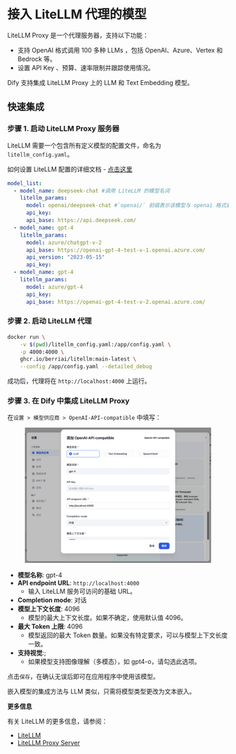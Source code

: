 # 接入 LiteLLM 代理的模型



LiteLLM Proxy 是一个代理服务器，支持以下功能：

* 支持 OpenAI 格式调用 100 多种 LLMs ，包括 OpenAI、Azure、Vertex 和 Bedrock 等。
* 设置 API Key 、预算、速率限制并跟踪使用情况。

Dify 支持集成 LiteLLM Proxy 上的 LLM 和 Text Embedding 模型。

## **快速集成**

### **步骤 1. 启动 LiteLLM Proxy 服务器**

LiteLLM 需要一个包含所有定义模型的配置文件，命名为 `litellm_config.yaml`。

如何设置 LiteLLM 配置的详细文档 - [点击这里](https://example.com)

```yaml
model_list:
  - model_name: deepseek-chat #调用 LiteLLM 的模型名词
    litellm_params:
      model: openai/deepseek-chat #`openai/` 前缀表示该模型与 openai 格式兼容
      api_key: 
      api_base: https://api.deepseek.com/
  - model_name: gpt-4
    litellm_params:
      model: azure/chatgpt-v-2
      api_base: https://openai-gpt-4-test-v-1.openai.azure.com/
      api_version: "2023-05-15"
      api_key: 
  - model_name: gpt-4
    litellm_params:
      model: azure/gpt-4
      api_key: 
      api_base: https://openai-gpt-4-test-v-2.openai.azure.com/
```

### **步骤 2. 启动 LiteLLM 代理**

```bash
docker run \
    -v $(pwd)/litellm_config.yaml:/app/config.yaml \
    -p 4000:4000 \
    ghcr.io/berriai/litellm:main-latest \
    --config /app/config.yaml --detailed_debug
```

成功后，代理将在 `http://localhost:4000` 上运行。

### **步骤 3. 在 Dify 中集成 LiteLLM Proxy**

在`设置 > 模型供应商 > OpenAI-API-compatible` 中填写：

<figure><img src="../../.gitbook/assets/截屏2024-10-11 16.07.39.png" alt=""><figcaption></figcaption></figure>

* **模型名称**: gpt-4
* **API endpoint URL**: `http://localhost:4000`
  * 输入 LiteLLM 服务可访问的基础 URL。
* **Completion mode**: 对话
* **模型上下文长度**: 4096
  * 模型的最大上下文长度。如果不确定，使用默认值 4096。
* **最大 Token 上限**: 4096
  * 模型返回的最大 Token 数量。如果没有特定要求，可以与模型上下文长度一致。
* **支持视觉**:;
  * 如果模型支持图像理解（多模态），如 gpt4-o，请勾选此选项。

点击`保存`，在确认无误后即可在应用程序中使用该模型。

嵌入模型的集成方法与 LLM 类似，只需将模型类型更改为文本嵌入。

**更多信息**

有关 LiteLLM 的更多信息，请参阅：

* [LiteLLM](https://example.com)
* [LiteLLM Proxy Server](https://example.com)
